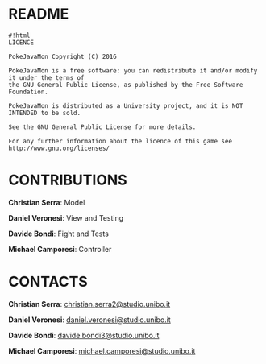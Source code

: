 # README #


```
#!html
LICENCE 

PokeJavaMon Copyright (C) 2016

PokeJavaMon is a free software: you can redistribute it and/or modify it under the terms of 
the GNU General Public License, as published by the Free Software Foundation.

PokeJavaMon is distributed as a University project, and it is NOT INTENDED to be sold.

See the GNU General Public License for more details.

For any further information about the licence of this game see http://www.gnu.org/licenses/

```

# CONTRIBUTIONS #

**Christian Serra**: Model

**Daniel Veronesi**: View and Testing

**Davide Bondi**: Fight and Tests

**Michael Camporesi**: Controller

# CONTACTS #

**Christian Serra**: [christian.serra2@studio.unibo.it](https://bitbucket.org/CastFx/)

**Daniel Veronesi**: [daniel.veronesi@studio.unibo.it](https://bitbucket.org/DanielVero/)

**Davide Bondi**: [davide.bondi3@studio.unibo.it](https://bitbucket.org/devidvd/)

**Michael Camporesi**: [michael.camporesi@studio.unibo.it](https://bitbucket.org/Sfigaman/)